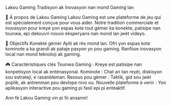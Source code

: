 Lakou Gaming
Tradisyon ak Inovasyon nan mond Gaming lan

📖 À propos de Lakou Gaming
Lakou Gaming est une plateforme de jeu qui est spécialement conçue pour vous aider. Notre tradition commerciale et inovasyon pour kreye yon espas kote tout gèmer ka konekte, patisipe nan tounwa, epi dekouvri nouvo eksperyans nan mond lan jwèt videyo.

🚀 Objectifs
Konekte gèmer Ayiti ak rès mond lan.
Ofri yon espas kote kominote a ka grandi ak pataje pasyon yo pou gaming.
Ranfòse inovasyon local nan mond teknoloji ak gaming.

🎮 Caractéristiques clés
Tounwa Gaming : Kreye est patisipe nan konpetisyon local ak entènasyonal.
Kominote : Chat an tan reyèl, diskisyon sou estrateji, e rasanbleman.
Resous pou gèmer : Taktik, gid sou jwèt popilè, ak antrenman pou devlope nivo ou.
Nouvelle plateforme à venir : Yon aplikasyon interactive pou gaming pi fasil epi pi entèaktif.


Ann fè Lakou Gaming vin pi fò ansanm!
